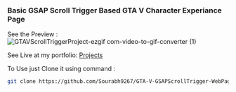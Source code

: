 ### Basic GSAP Scroll Trigger Based GTA V Character Experiance Page

See the Preview : 
![GTAVScrollTriggerProject-ezgif com-video-to-gif-converter (1)](https://github.com/user-attachments/assets/790154e9-2fd5-437c-9de5-e0fc38bed248)


See Live at my portfolio: [Projects](https://sourabhgour.online/#projects)


To Use just Clone it using command :

```bash
git clone https://github.com/Sourabh9267/GTA-V-GSAPScrollTrigger-WebPage.git
```
